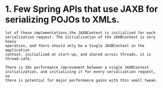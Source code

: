 # 1. Few Spring APIs that use JAXB for serializing POJOs to XMLs.
    lot of these implementations,the JAXBContext is initialized for each 
    serialization request. The initialization of the JAXBContext is very heavy 
    operation, and there should only be a Single JAXBContext in the application 
    context, initialized at start-up, and shared across threads, it is thread-safe.

    There is 10x performance improvement between a single JAXBContext 
    initialization, and initializing it for every serialization request, so 
    there is potential for major performance gains with this small tweak. 